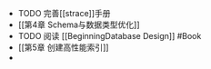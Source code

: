 - TODO  完善[[strace]]手册
- [[第4章 Schema与数据类型优化]]
- TODO 阅读 [[BeginningDatabase Design]] #Book
- [[第5章 创建高性能索引]]
-